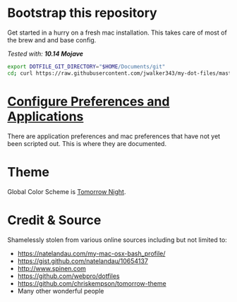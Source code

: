 # Bootstrap this repository
Get started in a hurry on a fresh mac installation. This takes care of most of the brew and and base config.

_Tested with: **10.14 Mojave**_

```bash
export DOTFILE_GIT_DIRECTORY="$HOME/Documents/git"
cd; curl https://raw.githubusercontent.com/jwalker343/my-dot-files/master/install.sh | bash
```

# [Configure Preferences and Applications](application_preferences.md)
There are application preferences and mac preferences that have not yet been scripted out. This is where they are documented.

# Theme
Global Color Scheme is [Tomorrow Night](https://github.com/chriskempson/tomorrow-theme). 

# Credit & Source
Shamelessly stolen from various online sources including but not limited to:
- https://natelandau.com/my-mac-osx-bash_profile/
- https://gist.github.com/natelandau/10654137
- http://www.spinen.com
- https://github.com/webpro/dotfiles
- https://github.com/chriskempson/tomorrow-theme
- Many other wonderful people
